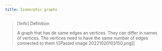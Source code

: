 ```yaml
---
title: Isomorphic graphs
---
```

>[!info] Definition
>
>A graph that has de same edges an vertices. They can differ in names of vertices. The vertices need to have the same number of edges connected to them
>![[Pasted image 20221020103150.png]]

